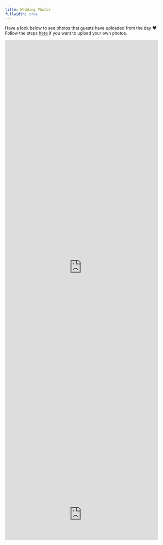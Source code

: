 ```yaml
---
title: Wedding Photos
fullwidth: true
---
```


Have a look below to see photos that guests have uploaded from the day ♥️ Follow the steps [here](https://massacciwedding.com/upload-help) if you want to upload your own photos.

<iframe src="https://drive.google.com/embeddedfolderview?id=1E11SZwCFqJdXlVGBmtxOnFMiUCvaJ4E6#grid" style="width:100%; height:1500px; border:0;"></iframe> <iframe src="https://googledriveembedder.collegefam.com/?key=682683466163-0n6mgiknvsg2rtfkrhllc4lbpe9u7r2n.apps.googleusercontent.com&folderid=1E11SZwCFqJdXlVGBmtxOnFMiUCvaJ4E6" style="border:none;" width="100%"></iframe>
